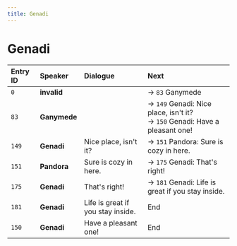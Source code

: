 ```yaml
---
title: Genadi
---
```


# Genadi


| Entry ID | Speaker | Dialogue | Next |
| :------- | :------ | :------- | :------------ |
| `0` | **invalid** |  | → `83` Ganymede |
| `83` | **Ganymede** |  | → `149` Genadi: Nice place, isn't it?<br>→ `150` Genadi: Have a pleasant one\! |
| `149` | **Genadi** | Nice place, isn't it? | → `151` Pandora: Sure is cozy in here\. |
| `151` | **Pandora** | Sure is cozy in here\. | → `175` Genadi: That's right\! |
| `175` | **Genadi** | That's right\! | → `181` Genadi: Life is great if you stay inside\. |
| `181` | **Genadi** | Life is great if you stay inside\. | End |
| `150` | **Genadi** | Have a pleasant one\! | End |

